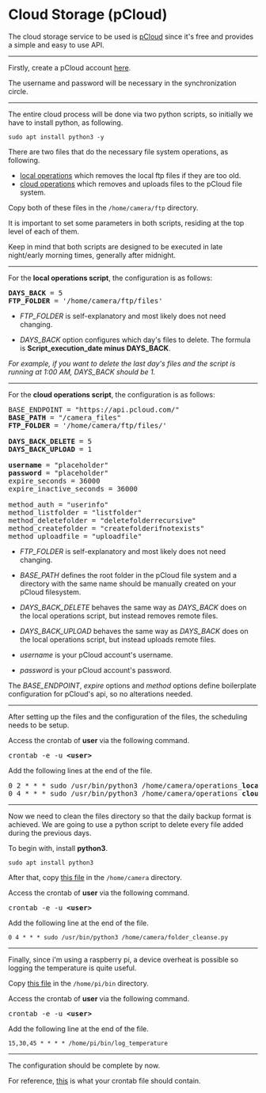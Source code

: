 # Cloud Storage (pCloud)

The cloud storage service to be used is [pCloud](https://my.pcloud.com/) since it's free and provides a simple and easy to use API.

---

Firstly, create a pCloud account [here](https://my.pcloud.com/register). 

The username and password will be necessary in the synchronization circle.

---
The entire cloud process will be done via two python scripts, so initially we have to install python, as following.

`sudo apt install python3 -y`

There are two files that do the necessary file system operations, as following.

- [local operations](files/operations_local.py) which removes the local ftp files if they are too old.
- [cloud operations](files/operations_cloud.py) which removes and uploads files to the pCloud file system.

Copy both of these files in the `/home/camera/ftp` directory.

It is important to set some parameters in both scripts, residing at the top level of each of them.

Keep in mind that both scripts are designed to be executed in late night/early morning times, generally after midnight.

---

For the **local operations script**, the configuration is as follows:
<pre>
<b>DAYS_BACK</b> = 5
<b>FTP_FOLDER</b> = '/home/camera/ftp/files'
</pre>

- *FTP_FOLDER* is self-explanatory and most likely does not need changing.

- *DAYS_BACK* option configures which day's files to delete. The formula is **Script_execution_date minus DAYS_BACK**.

*For example, if you want to delete the last day's files and the script is running at 1:00 AM, DAYS_BACK should be 1.*

---

For the **cloud operations script**, the configuration is as follows:

<pre>
BASE_ENDPOINT = "https://api.pcloud.com/"
<b>BASE_PATH</b> = "/camera_files"
<b>FTP_FOLDER</b> = '/home/camera/ftp/files/'

<b>DAYS_BACK_DELETE</b> = 5
<b>DAYS_BACK_UPLOAD</b> = 1

<b>username</b> = "placeholder"
<b>password</b> = "placeholder"
expire_seconds = 36000
expire_inactive_seconds = 36000

method_auth = "userinfo"
method_listfolder = "listfolder"
method_deletefolder = "deletefolderrecursive"
method_createfolder = "createfolderifnotexists"
method_uploadfile = "uploadfile"
</pre>

- *FTP_FOLDER* is self-explanatory and most likely does not need changing.

- *BASE_PATH* defines the root folder in the pCloud file system and a directory with the same name should be manually created on your pCloud filesystem.

- *DAYS_BACK_DELETE* behaves the same way as *DAYS_BACK* does on the local operations script, but instead removes remote files.

- *DAYS_BACK_UPLOAD* behaves the same way as *DAYS_BACK* does on the local operations script, but instead uploads remote files.

- *username* is your pCloud account's username.

- *password* is your pCloud account's password.

The *BASE_ENDPOINT*, *expire* options and *method* options define boilerplate configuration for pCloud's api, so no alterations needed.

---

After setting up the files and the configuration of the files, the scheduling needs to be setup.

Access the crontab of **user** via the following command.
<pre>crontab -e -u <b>&ltuser&gt</b></pre> 

Add the following lines at the end of the file.

<pre>
0 2 * * * sudo /usr/bin/python3 /home/camera/operations_<b>local</b>.py
0 4 * * * sudo /usr/bin/python3 /home/camera/operations_<b>cloud</b>.py
</pre>


---
Now we need to clean the files directory so that the daily backup format is achieved.
We are going to use a python script to delete every file added during the previous days.

To begin with, install **python3**.

`sudo apt install python3`

After that, copy [this file](files/folder_cleanse.py) in the `/home/camera` directory.

Access the crontab of **user** via the following command.
<pre>crontab -e -u <b>&ltuser&gt</b></pre>

Add the following line at the end of the file.

`0 4 * * * sudo /usr/bin/python3 /home/camera/folder_cleanse.py`

---
Finally, since i'm using a raspberry pi, a device overheat is possible so logging the temperature is quite useful.

Copy [this file](files/log_temperature) in the `/home/pi/bin` directory.

Access the crontab of **user** via the following command.
<pre>crontab -e -u <b>&ltuser&gt</b></pre>

Add the following line at the end of the file.

`15,30,45 * * * * /home/pi/bin/log_temperature`

---
The configuration should be complete by now.

For reference, [this](files/crontab.txt) is what your crontab file should contain. 
